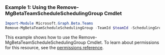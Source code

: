 ### Example 1: Using the Remove-MgBetaTeamScheduleSchedulingGroup Cmdlet
```powershell
Import-Module Microsoft.Graph.Beta.Teams
Remove-MgBetaTeamScheduleSchedulingGroup -TeamId $teamId -SchedulingGroupId $schedulingGroupId
```
This example shows how to use the Remove-MgBetaTeamScheduleSchedulingGroup Cmdlet.
To learn about permissions for this resource, see the [permissions reference](/graph/permissions-reference).
